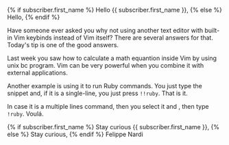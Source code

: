 {% if subscriber.first_name %}
Hello {{ subscriber.first_name }},
{% else %}
Hello,
{% endif %}

Have someone ever asked you why not using another
text editor with built-in Vim keybinds instead of
Vim itself? There are several answers for that.
Today's tip is one of the  good answers.

Last week you saw how to calculate a math
equantion inside Vim by using unix bc program. Vim
can be very powerful when you combine it with
external applications.

Another example is using it to run Ruby commands.
You just type the snippet and, if it is a
single-line, you just press `!!ruby`. That is it.

In case it is a multiple lines command, then you
select it and , then type `!ruby`. Voulá.

{% if subscriber.first_name %}
Stay curious {{ subscriber.first_name }},
{% else %}
Stay curious,
{% endif %}
Felippe Nardi
